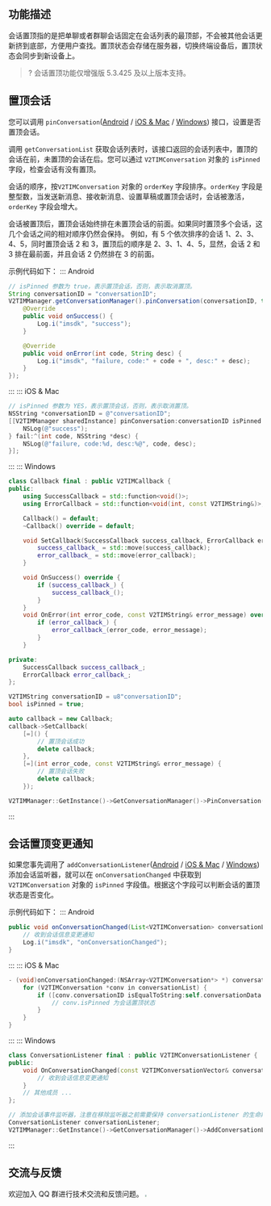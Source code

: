 ## 功能描述
会话置顶指的是把单聊或者群聊会话固定在会话列表的最顶部，不会被其他会话更新挤到底部，方便用户查找。置顶状态会存储在服务器，切换终端设备后，置顶状态会同步到新设备上。

>? 会话置顶功能仅增强版 5.3.425 及以上版本支持。

## 置顶会话
您可以调用 `pinConversation`([Android](https://im.sdk.qcloud.com/doc/zh-cn/classcom_1_1tencent_1_1imsdk_1_1v2_1_1V2TIMConversationManager.html#a4da7467f54c891c4929152260e42f4b6) / [iOS & Mac](https://im.sdk.qcloud.com/doc/zh-cn/categoryV2TIMManager_07Conversation_08.html#a06cefb398f5a327dff4cefe6fb18c5b8) / [Windows](https://im.sdk.qcloud.com/doc/zh-cn/classV2TIMConversationManager.html#ab5afaa92ec352f112125f5dcef288f8d)) 接口，设置是否置顶会话。

调用 `getConversationList` 获取会话列表时，该接口返回的会话列表中，置顶的会话在前，未置顶的会话在后。您可以通过 `V2TIMConversation` 对象的 `isPinned` 字段，检查会话有没有置顶。

会话的顺序，按`V2TIMConversation` 对象的 `orderKey` 字段排序。`orderKey` 字段是整型数，当发送新消息、接收新消息、设置草稿或置顶会话时，会话被激活，`orderKey` 字段会增大。

会话被置顶后，置顶会话始终排在未置顶会话的前面。如果同时置顶多个会话，这几个会话之间的相对顺序仍然会保持。
例如，有 5 个依次排序的会话 1、2、3、4、5，同时置顶会话 2 和 3，置顶后的顺序是 2、3、1、4、5，显然，会话 2 和 3 排在最前面，并且会话 2 仍然排在 3 的前面。

示例代码如下：
<dx-tabs>
::: Android
```java
// isPinned 参数为 true，表示置顶会话，否则，表示取消置顶。
String conversationID = "conversationID";
V2TIMManager.getConversationManager().pinConversation(conversationID, true, new V2TIMCallback() {
    @Override
    public void onSuccess() {
        Log.i("imsdk", "success");
    }

    @Override
    public void onError(int code, String desc) {
        Log.i("imsdk", "failure, code:" + code + ", desc:" + desc);
    }
});
```
:::
::: iOS & Mac
```objectivec
// isPinned 参数为 YES，表示置顶会话，否则，表示取消置顶。
NSString *conversationID = @"conversationID";
[[V2TIMManager sharedInstance] pinConversation:conversationID isPinned:YES succ:^{
    NSLog(@"success");
} fail:^(int code, NSString *desc) {
    NSLog(@"failure, code:%d, desc:%@", code, desc);
}];
```
:::
::: Windows
```cpp
class Callback final : public V2TIMCallback {
public:
    using SuccessCallback = std::function<void()>;
    using ErrorCallback = std::function<void(int, const V2TIMString&)>;

    Callback() = default;
    ~Callback() override = default;

    void SetCallback(SuccessCallback success_callback, ErrorCallback error_callback) {
        success_callback_ = std::move(success_callback);
        error_callback_ = std::move(error_callback);
    }

    void OnSuccess() override {
        if (success_callback_) {
            success_callback_();
        }
    }
    void OnError(int error_code, const V2TIMString& error_message) override {
        if (error_callback_) {
            error_callback_(error_code, error_message);
        }
    }

private:
    SuccessCallback success_callback_;
    ErrorCallback error_callback_;
};

V2TIMString conversationID = u8"conversationID";
bool isPinned = true;

auto callback = new Callback;
callback->SetCallback(
    [=]() {
        // 置顶会话成功
        delete callback;
    },
    [=](int error_code, const V2TIMString& error_message) {
        // 置顶会话失败
        delete callback;
    });

V2TIMManager::GetInstance()->GetConversationManager()->PinConversation(conversationID, isPinned, callback);
```
:::
</dx-tabs>

## 会话置顶变更通知
如果您事先调用了 `addConversationListener`([Android](https://im.sdk.qcloud.com/doc/zh-cn/classcom_1_1tencent_1_1imsdk_1_1v2_1_1V2TIMConversationManager.html#a806534684e5d4d01b94126cd1397fee4) / [iOS & Mac](https://im.sdk.qcloud.com/doc/zh-cn/categoryV2TIMManager_07Conversation_08.html#a39b4f352f1740171fb56143149201cd9) / [Windows](https://im.sdk.qcloud.com/doc/zh-cn/classV2TIMConversationManager.html#adb2c20ca824cac69d0703169f3a025a1)) 添加会话监听器，就可以在 `onConversationChanged` 中获取到 `V2TIMConversation` 对象的 `isPinned` 字段值。根据这个字段可以判断会话的置顶状态是否变化。

示例代码如下：
<dx-tabs>
::: Android
```java
public void onConversationChanged(List<V2TIMConversation> conversationList) {
    // 收到会话信息变更通知
    Log.i("imsdk", "onConversationChanged");
}
```
:::
::: iOS & Mac
```objectivec
- (void)onConversationChanged:(NSArray<V2TIMConversation*> *) conversationList {
    for (V2TIMConversation *conv in conversationList) {
        if ([conv.conversationID isEqualToString:self.conversationData.conversationID]) {
            // conv.isPinned 为会话置顶状态
        }
    }
}
```
:::
::: Windows
```cpp
class ConversationListener final : public V2TIMConversationListener {
public:
    void OnConversationChanged(const V2TIMConversationVector& conversationList) override {
        // 收到会话信息变更通知
    }
    // 其他成员 ...
};

// 添加会话事件监听器，注意在移除监听器之前需要保持 conversationListener 的生命期，以免接收不到事件回调
ConversationListener conversationListener;
V2TIMManager::GetInstance()->GetConversationManager()->AddConversationListener(&conversationListener);
```
:::
</dx-tabs>

## 交流与反馈
欢迎加入 QQ 群进行技术交流和反馈问题。
<img src="https://sdk-im-1252463788.cos.ap-hongkong.myqcloud.com/tools/resource/officialwebsite/pictures/doc_sdk_qq_group.jpg" style="zoom:20%;"/>
